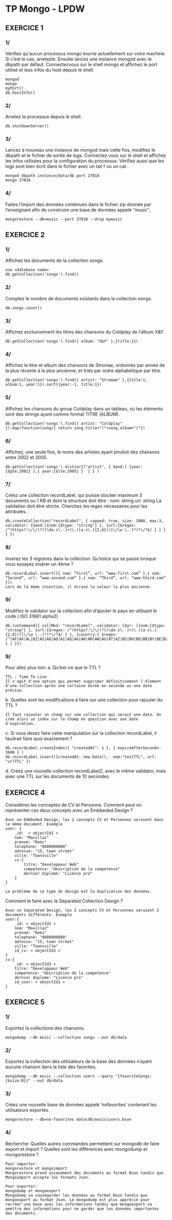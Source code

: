 # TP Mongo - LPDW

## EXERCICE 1

### 1/ 
Vérifiez qu'aucun processus mongo tourne actuellement sur votre machine. Si c’est le cas, arretezle. Ensuite lancez une instance mongod avec le dbpath par défaut. Connectezvous sur le shell mongo et affichez le port utilisé et less infos du host depuis le shell.
```
mongod
mongo
myPort()
db.hostInfo()
```
### 2/ 
Arretez le processus depuis le shell.

```
db.shutdownServer()
```
### 3/
Lancez à nouveau une instance de mongod mais cette fois, modifiez le dbpath et le fichier de sortie de logs. Connectez vous sur le shell et affichez les infos utilisées pour la configuration du processus. Vérifiez aussi que les logs sont bien écrit dans le fichier avec un tail f ou un cat .
```
mongod dbpath instance/data/db port 27018
mongo 27018
```
### 4/
Faites l’import des données contenues dans le fichier zip donnée par l’enseignant afin de construire une base de données appelé “music”.
```
mongorestore --db=music --port 27018 --drop mymusic
```
## EXERCICE 2

### 1/
Affichez les documents de la collection songs.
```
use <database name>
db.getCollection('songs').find()
```
### 2/
Comptez le nombre de documents existants dans la collection songs.
```
db.songs.count()
```
### 3/
Affichez exclusivement les titres des chansons du Coldplay de l’album X&Y.
```
db.getCollection('songs').find({ album: "X&Y" },{title:1})
```
### 4/
Affichez le titre et album des chansons de Stromae, ordonnés par année de la plus récente à la plus ancienne, et triés par ordre alphabétique par titre.
```
db.getCollection('songs').find({ artist: "Stromae" },{title:1, album:1, year:1}).sort({year:-1, title:1})
```
### 5/
Affichez les chansons du group Coldplay dans un tableau, où les éléments sont des
strings ayant comme format TITRE (ALBUM).
```
db.getCollection('songs').find({ artist: "Coldplay" }).map(function(song){ return song.title+"("+song.album+")"})
```
### 6/
Affichez, une seule fois, le noms des artistes ayant produit des chansons entre 2002 et 2005.
```
db.getCollection('songs').distinct("artist", { $and:[ {year:{$gte:2002} },{ year:{$lte:2005} }  ] } )
```
### 7/
Créez une collection recordLabel, qui puisse stocker maximum 3 documents ou 1 KB et dont la structure doit être : nom: string url: string
La validation doit être stricte. Cherchez les regex nécessaires pour les attributes.
```
db.createCollection("recordLabel", { capped: true, size: 1000, max:3, validator: {$and:[{nom:{$type: "string"} }, {url:{$regex: /^(https?:\/\/)?([\da-z\.-]+)\.([a-z\.]{2,6})([\/\w \.-]*)*\/?$/ } } ] } })
```
### 8/
Insérez les 3 registres dans la collection. Qu’estce qui se passe lorsque vous essayez insérer un 4ème ?
```
db.recordLabel.insert([{ nom: “First”, url: “www.first.com” },{ nom: “Second”, url: “www.second.com” },{ nom: “Third”, url: “www.third.com” }])
Lors de la 4eme insertion, il écrase la valeur la plus ancienne.
```
### 9/
Modifiez le validator sur la collection afin d’ajouter le pays en utilisant le code ( ISO 31661 alpha2)
```
db.runCommand({ collMod: "recordLabel", validator: {$or: [{nom:{$type: "string"} }, {url:{$regex: /^(https?:\/\/)?([\da-z\.-]+)\.([a-z\.]{2,6})([\/\w \.-]*)*\/?$/ } }, {country:{ $regex: /^(AF|AX|AL|DZ|AS|AD|AO|AI|AQ|AG|AR|AM|AW|AU|AT|AZ|BS|BH|BD|BB|BY|BE|BZ|BJ|BM|BT|BO|BQ|BA|BW|BV|BR|IO|BN|BG|BF|BI|KH|CM|CA|CV|KY|CF|TD|CL|CN|CX|CC|CO|KM|CG|CD|CK|CR|CI|HR|CU|CW|CY|CZ|DK|DJ|DM|DO|EC|EG|SV|GQ|ER|EE|ET|FK|FO|FJ|FI|FR|GF|PF|TF|GA|GM|GE|DE|GH|GI|GR|GL|GD|GP|GU|GT|GG|GN|GW|GY|HT|HM|VA|HN|HK|HU|IS|IN|ID|IR|IQ|IE|IM|IL|IT|JM|JP|JE|JO|KZ|KE|KI|KP|KR|KW|KG|LA|LV|LB|LS|LR|LY|LI|LT|LU|MO|MK|MG|MW|MY|MV|ML|MT|MH|MQ|MR|MU|YT|MX|FM|MD|MC|MN|ME|MS|MA|MZ|MM|NA|NR|NP|NL|NC|NZ|NI|NE|NG|NU|NF|MP|NO|OM|PK|PW|PS|PA|PG|PY|PE|PH|PN|PL|PT|PR|QA|RE|RO|RU|RW|BL|SH|KN|LC|MF|PM|VC|WS|SM|ST|SA|SN|RS|SC|SL|SG|SX|SK|SI|SB|SO|ZA|GS|SS|ES|LK|SD|SR|SJ|SZ|SE|CH|SY|TW|TJ|TZ|TH|TL|TG|TK|TO|TT|TN|TR|TM|TC|TV|UG|UA|AE|GB|US|UM|UY|UZ|VU|VE|VN|VG|VI|WF|EH|YE|ZM|ZW)$/} } ] }})
```
### 9/ 
Pour allez plus loin:
a. Qu’est-ce que le TTL ?
``` 
TTL : Time To Live
Il s'agit d'une option qui permet supprimer définitivement l'élement d'une collection après une certaine durée en seconde ou une date précise.
```
b. Quelles sont les modifications à faire sur une collection pour rajouter du TTL ?
```
Il faut rajouter un champ sur une collection qui serait une date. On créé alors un index sur le champ en question avec une date d'expiration.
```
c. Si vous devez faire cette manipulation sur la collection recordLabel, il faudrait faire quoi exactement ?
```
db.recordLabel.createIndex({ "createdAt": 1 }, { expireAfterSeconds: 3600 } )
db.recordLabel.insert({createdAt: new Date(),  nom:"testTTL", url: "urlTTL" })
```
d. Créez une nouvelle collection recordLabel2, avec le même validator, mais avec une TTL sur les documents de 10 secondes.

## EXERCICE 4
Considérez les conceptes de CV et Personne. Comment peut on représenter ces
deux concepts avec un Embbeded Design ?
```
Avec un Embbeded Design, les 2 concepts CV et Personnes seraient dans le même document. Exemple
user: {
	_id:  < objectId1 >
	nom: "Mavillaz"
	prenom: "Remi"
	telephone: "0600000000"
	adresse: "15, town street"
	ville: "Townsville"
	cv:{
		titre: "Developpeur Web"
		competence: "description de la competence"
		dernier diplome: "Licence pro"
	}
}

Le problème de ce type de design est la duplication des données.
```

Comment le faire avec le Separated Collection Design ?
```
Avec un Separated Design, les 2 concepts CV et Personnes seraient 2 documents différents. Exemple
user:{
	_id: < objectId1 >
	nom: "Mavillaz"
	prenom: "Remi"
	telephone: "0600000000"
	adresse: "15, town street"
	ville: "Townsville"
	id_cv: < objectId3 >
}
cv:{
	_id: < objectId3 >
	titre: "Developpeur Web"
	competence: "description de la competence"
	dernier diplome: "Licence pro"
	id_user: < objectId1 >
}
```
## EXERCICE 5
### 1/ 
Exportez la collections des chansons.
```
mongodump --db music --collection songs --out db/data
```
### 2/ 
Exportez la collection des utilisateurs de la base des données n’ayant aucune
chanson dans la liste des favorites.
```
mongodump --db music --collection users --query "{favoriteSongs: {$size:0}}" --out db/data
```
### 3/ 
Créez une nouvelle base de données appelé ‘nofavorites’ contenant les utilisateurs exportés.
```
mongorestore --db=no-favorites data\db\music\users.bson
```
### 4/ 
Recherche: Quelles autres commandes permettent sur mongodb de faire export et
import ? Quelles sont les différences avec mongodump et mongorestore ?
```
Pour importer:
mongorestore et mongoimport
Mongorestore prend uniquement des documents au format Bson tandis que Mongoimport accepte les formats Json.

Pour exporter:
mongodump et mongoexport
Mongodump va sauvegarder les données au format Bson tandis que mongoexport au format Json. Le mongodump est plus apprécié pour recréer une base avec les informations tandis que mongoexport va omettre des informations pour ne garder que les données importantes des documents.
```
